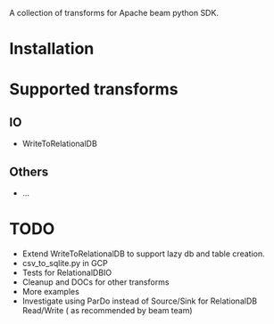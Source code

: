 A collection of transforms for Apache beam python SDK.
# Installation

# Supported transforms
## IO
* WriteToRelationalDB
## Others
* ...
# TODO
* Extend WriteToRelationalDB to support lazy db and table creation.
* csv_to_sqlite.py in GCP
* Tests for RelationalDBIO
* Cleanup and DOCs for other transforms
* More examples
* Investigate using ParDo instead of Source/Sink for RelationalDB Read/Write (
as recommended by beam team)